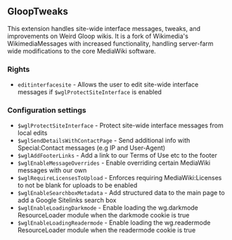 ## GloopTweaks
This extension handles site-wide interface messages, tweaks, and improvements on Weird Gloop wikis. It is a fork of Wikimedia's WikimediaMessages with increased functionality, handling server-farm wide modifications to the core MediaWiki software.

### Rights
* `editinterfacesite` - Allows the user to edit site-wide interface messages if `$wglProtectSiteInterface` is enabled

### Configuration settings
* `$wglProtectSiteInterface` - Protect site-wide interface messages from local edits
* `$wglSendDetailsWithContactPage` - Send additional info with Special:Contact messages (e.g IP and User-Agent)
* `$wglAddFooterLinks` - Add a link to our Terms of Use etc to the footer
* `$wglEnableMessageOverrides` - Enable overriding certain MediaWiki messages with our own
* `$wglRequireLicensesToUpload` - Enforces requiring MediaWiki:Licenses to not be blank for uploads to be enabled
* `$wglEnableSearchboxMetadata` - Add structured data to the main page to add a Google Sitelinks search box
* `$wglEnableLoadingDarkmode` - Enable loading the wg.darkmode ResourceLoader module when the darkmode cookie is true
* `$wglEnableLoadingReadermode` - Enable loading the wg.readermode ResourceLoader module when the readermode cookie is true